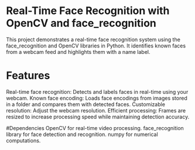 # Real-Time Face Recognition with OpenCV and face_recognition
This project demonstrates a real-time face recognition system using the face_recognition and OpenCV libraries in Python. It identifies known faces from a webcam feed and highlights them with a name label.

# Features
Real-time face recognition: Detects and labels faces in real-time using your webcam.
Known face encoding: Loads face encodings from images stored in a folder and compares them with detected faces.
Customizable resolution: Adjust the webcam resolution.
Efficient processing: Frames are resized to increase processing speed while maintaining detection accuracy.

#Dependencies
OpenCV for real-time video processing.
face_recognition library for face detection and recognition.
numpy for numerical computations.
